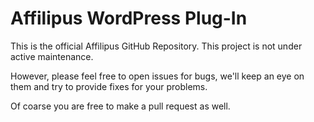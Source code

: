 # Affilipus WordPress Plug-In

This is the official Affilipus GitHub Repository.
This project is not under active maintenance.

However, please feel free to open issues for bugs, we'll keep an eye on them and try to provide fixes for your problems.

Of coarse you are free to make a pull request as well.